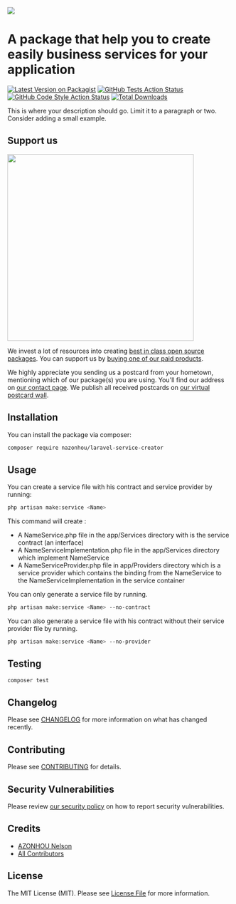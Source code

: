 
[<img src="https://github-ads.s3.eu-central-1.amazonaws.com/support-ukraine.svg?t=1" />](https://supportukrainenow.org)

# A package that help you to create easily business services for your application

[![Latest Version on Packagist](https://img.shields.io/packagist/v/nazonhou/laravel-service-creator.svg?style=flat-square)](https://packagist.org/packages/nazonhou/laravel-service-creator)
[![GitHub Tests Action Status](https://img.shields.io/github/workflow/status/nazonhou/laravel-service-creator/run-tests?label=tests)](https://github.com/nazonhou/laravel-service-creator/actions?query=workflow%3Arun-tests+branch%3Amain)
[![GitHub Code Style Action Status](https://img.shields.io/github/workflow/status/nazonhou/laravel-service-creator/Fix%20PHP%20code%20style%20issues?label=code%20style)](https://github.com/nazonhou/laravel-service-creator/actions?query=workflow%3A"Fix+PHP+code+style+issues"+branch%3Amain)
[![Total Downloads](https://img.shields.io/packagist/dt/nazonhou/laravel-service-creator.svg?style=flat-square)](https://packagist.org/packages/nazonhou/laravel-service-creator)

This is where your description should go. Limit it to a paragraph or two. Consider adding a small example.

## Support us

[<img src="https://github-ads.s3.eu-central-1.amazonaws.com/Laravel-Service-Creator.jpg?t=1" width="419px" />](https://spatie.be/github-ad-click/Laravel-Service-Creator)

We invest a lot of resources into creating [best in class open source packages](https://spatie.be/open-source). You can support us by [buying one of our paid products](https://spatie.be/open-source/support-us).

We highly appreciate you sending us a postcard from your hometown, mentioning which of our package(s) you are using. You'll find our address on [our contact page](https://spatie.be/about-us). We publish all received postcards on [our virtual postcard wall](https://spatie.be/open-source/postcards).

## Installation

You can install the package via composer:

```bash
composer require nazonhou/laravel-service-creator
```

## Usage

You can create a service file with his contract and service provider by running:

```bash
php artisan make:service <Name>
```

This command will create :
- A NameService.php file in the app/Services directory with is the service contract (an interface)
- A NameServiceImplementation.php file in the app/Services directory which implement NameService 
- A NameServiceProvider.php file in app/Providers directory which is a service provider which contains the binding from the NameService to the NameServiceImplementation in the service container

You can only generate a service file by running.

```bash
php artisan make:service <Name> --no-contract
```

You can also generate a service file with his contract without their service provider file by running.

```bash
php artisan make:service <Name> --no-provider
```


## Testing

```bash
composer test
```

## Changelog

Please see [CHANGELOG](CHANGELOG.md) for more information on what has changed recently.

## Contributing

Please see [CONTRIBUTING](https://github.com/cmdtaz94/.github/blob/main/CONTRIBUTING.md) for details.

## Security Vulnerabilities

Please review [our security policy](../../security/policy) on how to report security vulnerabilities.

## Credits

- [AZONHOU Nelson](https://github.com/cmdtaz94)
- [All Contributors](../../contributors)

## License

The MIT License (MIT). Please see [License File](LICENSE.md) for more information.
